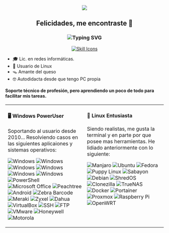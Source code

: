<div align="center">
  <img src="https://capsule-render.vercel.app/api?type=waving&height=120&color=E2B7CD&text=Hi!🪐&animation=blink&textBg=false&desc=Lic.en%20Redes%20Informáticas&descAlign=24&descAlignY=34&fontAlign=84&fontAlignY=47&fontColor=470E30&fontSize=50&descSize=22">
  <h2>Felicidades, me encontraste 🎣</h2>
  <h3>
    <img
      src="https://readme-typing-svg.herokuapp.com?font=M+PLUS+1+Code&size=30&duration=3500&pause=2000&color=A6FFA1&background=242A2E&center=true&vCenter=true&width=500&height=60&lines=~%24+Linux+user%2C+waifu+lover+%E2%9D%A4%EF%B8%8F"
      alt="Typing SVG"
    />
  </h3>
  <p>
    <a href="https://skillicons.dev">
      <img
        src="https://skillicons.dev/icons?i=bash,debian,grafana,git,docker,linux,raspberrypi,vim,windows"
        alt="Skill Icons"
      />
    </a>
  </p>
</div>

- 🎓 Lic. en redes informáticas.
- 🐚 Usuario de Linux
- 🪤 Amante del queso 
- 🤓 Autodidacta desde que tengo PC propia

#### Soporte técnico de profesión, pero aprendiendo un poco de todo para facilitar mis tareas.

<div class="table-devenvironment">
<table>
<tr>
<td valign="top" width="50%" class="column">

#### 🖥️ Windows PowerUser

Soportando al usuario desde 2010... Resolviendo casos en las siguientes aplicaiones y sistemas operativos:

![Windows](https://img.shields.io/badge/WindowsXP-0078D6?&logoColor=white)
![Windows](https://img.shields.io/badge/WindowsVista-0078D6?&logoColor=white)
![Windows](https://img.shields.io/badge/Windows7-0078D6?&logoColor=white)
![Windows](https://img.shields.io/badge/Windows8.1-0078D6?&logoColor=white)
![Windows](https://img.shields.io/badge/Windows10-0078D6?&logoColor=white)
![Windows](https://img.shields.io/badge/Windows11-0078D6?&logoColor=white)
![PowerShell](https://img.shields.io/badge/PowerShell-5391FE?&logoColor=white)
![Microsoft Office](https://img.shields.io/badge/Microsoft_Office-D83B01?logoColor=white)
![Peachtree](https://img.shields.io/badge/Peachtree-FFA500?style=flat)
![Android](https://img.shields.io/badge/Android-3DDC84?style=flat&logo=android&logoColor=white)
![Zebra Barcode](https://img.shields.io/badge/Zebra_Barcode-000000?style=flat)
![Meraki](https://img.shields.io/badge/Meraki-00C853?style=flat)
![Zyxel](https://img.shields.io/badge/Zyxel-0071C5?style=flat)
![Dahua](https://img.shields.io/badge/Dahua-F01616?style=flat)
![VirtualBox](https://img.shields.io/badge/VirtualBox-183A61?style=flat&logo=virtualbox&logoColor=white)
![SSH](https://img.shields.io/badge/SSH-4A4A4A?style=flat&logo=ssh&logoColor=white)
![FTP](https://img.shields.io/badge/FTP-0057A0?style=flat&logo=ftp&logoColor=white)
![VMware](https://img.shields.io/badge/VMware-607078?style=flat&logo=vmware&logoColor=white)
![Honeywell](https://img.shields.io/badge/Honeywell-F5B630?style=flat)
![Motorola](https://img.shields.io/badge/Motorola-000000?style=flat&logo=motorola&logoColor=white)

</td>
<td valign="top" width="50%" class="column">

#### 🐧 Linux Entusiasta

Siendo realistas, me gusta la terminal y en parte por que posee mas herramientas. He lidiado anteriormente con lo siguiente:

![Manjaro](https://img.shields.io/badge/Manjaro-00A86B?style=flat&logo=manjaro&logoColor=white)
![Ubuntu](https://img.shields.io/badge/Ubuntu-E95420?style=flat&logo=ubuntu&logoColor=white)
![Fedora](https://img.shields.io/badge/Fedora-294172?style=flat&logo=fedora&logoColor=white)
![Puppy Linux](https://img.shields.io/badge/Puppy_Linux-5B2D27?style=flat&logo=linux&logoColor=white)
![Sabayon](https://img.shields.io/badge/Sabayon-3F8CFF?style=flat)
![Debian](https://img.shields.io/badge/Debian-A81D33?style=flat&logo=debian&logoColor=white)
![ShredOS](https://img.shields.io/badge/ShredOS-2E2E2E?style=flat)
![Clonezilla](https://img.shields.io/badge/Clonezilla-1C1C1C?style=flat)
![TrueNAS](https://img.shields.io/badge/TrueNAS-0069D9?style=flat&logo=truenas&logoColor=white)
![Docker](https://img.shields.io/badge/Docker-2496ED?style=flat&logo=docker&logoColor=white)
![Portainer](https://img.shields.io/badge/Portainer-2B9EB3?style=flat&logo=portainer&logoColor=white)
![Proxmox](https://img.shields.io/badge/Proxmox-FF0000?style=flat&logo=proxmox&logoColor=white)
![Raspberry Pi](https://img.shields.io/badge/Raspberry_Pi-C51A4A?style=flat&logo=raspberry-pi&logoColor=white)
![OpenWRT](https://img.shields.io/badge/OpenWrt-00B5E2?style=flat&logo=OpenWrt&logoColor=white)

</td>
</tr>
</table>
</div>

<!--
**taregon/taregon** is a ✨ _special_ ✨ repository because its `README.md` (this file) appears on your GitHub profile.
Gracias a GhostF8F8FF obtuve la idea para este readme.
Mas badges en https://github.com/henriquesebastiao/badges
-->
